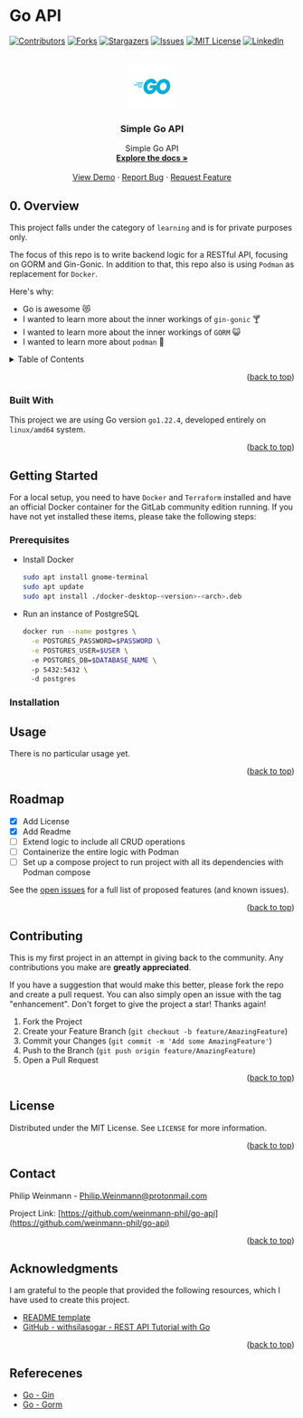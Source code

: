 <!-- DISCLAIMER -->
<!-- This README uses the template provided by 
*** [othneildrev](https://github.com/othneildrew/Best-README-Template/blob/master/README.md)
*** and is licensed under the MIT creative commons license. (2022-09-30)
*** Please support the channel.
-->
# Go API
<!-- <a name="readme-top"></a> -->

<!-- PROJECT SHIELDS -->
<!--
*** I'm using markdown "reference style" links for readability.
*** Reference links are enclosed in brackets [ ] instead of parentheses ( ).
*** See the bottom of this document for the declaration of the reference variables
*** for contributors-url, forks-url, etc. This is an optional, concise syntax you may use.
*** https://www.markdownguide.org/basic-syntax/#reference-style-links
-->
[![Contributors][contributors-shield]][contributors-url]
[![Forks][forks-shield]][forks-url]
[![Stargazers][stars-shield]][stars-url]
[![Issues][issues-shield]][issues-url]
[![MIT License][license-shield]][license-url]
[![LinkedIn][linkedin-shield]][linkedin-url]

<!-- PROJECT LOGO -->
<br />
<div align="center">
  <a href="https://github.com/weinmann-phil/go-api">
    <img src="img/Go-Logo_Blue.png" alt="Logo" width="80" height="80">
  </a>

  <h3 align="center">Simple Go API</h3>

  <p align="center">
    Simple Go API 
    <br />
    <a href="https://github.com/weinmann-phil/go-api"><strong>Explore the docs »</strong></a>
    <br />
    <br />
    <a href="https://github.com/weinmann-phil/go-api">View Demo</a>
    ·
    <a href="https://github.com/weinmann-phil/go-api/issues">Report Bug</a>
    ·
    <a href="https://github.com/weinmann-phil/go-api/issues">Request Feature</a>
  </p>
</div>

<!-- OVERVIEW -->
## 0. Overview

This project falls under the category of `learning` and is for private purposes only.

The focus of this repo is to write backend logic for a RESTful API, focusing on GORM and Gin-Gonic.
In addition to that, this repo also is using `Podman` as replacement for `Docker`.


Here's why:

* Go is awesome 😻
* I wanted to learn more about the inner workings of `gin-gonic` 🍸
* I wanted to learn more about the inner workings of `GORM` 😺
* I wanted to learn more about `podman` 🐳

<!-- TABLE OF CONTENTS -->
<details>
  <summary>Table of Contents</summary>
  <ol start="0">
    <li>
      <a href="#0.-overview">Overview</a>
      <ul>
        <li><a href="#built-with">Built With</a></li>
      </ul>
    </li>
    <li>
      <a href="#getting-started">Getting Started</a>
      <ul>
        <li><a href="#prerequisites">Prerequisites</a></li>
        <li><a href="#installation">Installation</a></li>
      </ul>
    </li>
    <li><a href="#usage">Usage</a></li>
    <li><a href="#roadmap">Roadmap</a></li>
    <li><a href="#contributing">Contributing</a></li>
    <li><a href="#license">License</a></li>
    <li><a href="#contact">Contact</a></li>
    <li><a href="#acknowledgments">Acknowledgments</a></li>
  </ol>
</details>

<p align="right">(<a href="#go-api">back to top</a>)</p>

<!-- Dependencies/technologies -->
### Built With

This project we are using Go version `go1.22.4`, developed entirely on `linux/amd64` system.
<!-- Please check out their respective documentation: -->

<!-- [![Terraform][Terraform]][Terraform-url] -->

<!-- [![GitLab][GitLab]][GitLab-url] -->

<p align="right">(<a href="#go-api">back to top</a>)</p>

<!-- GETTING STARTED -->
## Getting Started

For a local setup, you need to have `Docker` and `Terraform` installed and have
an official Docker container for the GitLab community edition running.
If you have not yet installed these items, please take the following steps:

### Prerequisites

* Install Docker

  ```sh
  sudo apt install gnome-terminal
  sudo apt update
  sudo apt install ./docker-desktop-<version>-<arch>.deb
  ```

* Run an instance of PostgreSQL

  ```sh
  docker run --name postgres \
    -e POSTGRES_PASSWORD=$PASSWORD \
    -e POSTGRES_USER=$USER \ 
    -e POSTGRES_DB=$DATABASE_NAME \ 
    -p 5432:5432 \ 
    -d postgres
  ```

### Installation

<!-- > __NOTE__:
>
> This is a sample usage of this project.
> If you are applying this within any environments other than a local test environment,
> please mind to change the settings for the provider configuration and the backend
> configurations.
>
> Otherwise, this will not work.

1. Set up your self-hosted GitLab system

   ```sh
   sudo docker run -d \
   -p 443:443 -p 80:80 -p 22:22 \
   --hostname localhost \
   --name gitlab-ce \
   --restart always \
   -v $GITLAB_HOME/config:/etc/gitlab \
   -v $GITLAB_HOME/logs:/var/log/gitlab \
   -v $GITLAB_HOME/data:/var/opt/gitlab \
   --shm-size 256m \
   gitlab/gitlab-ce:latest
   ```

1. Create an access token with administrative privileges
   
   <details>
     <summary>Create access token</summary>

     ![create-access-token](./img/gitlab_access-token.png)

   </details>

1. Enter token and a list of users into terraform.tfvars

1. Switch directory to the workspace

   ```sh
   cd environments/gitlab/
   ```

1. Initialize project

   ```sh
   terraform init
   ```

1. Apply changes to your GitLab

   ```sh
   terraform apply
   ```

<p align="right">(<a href="#go-api">back to top</a>)</p> -->


<!-- USAGE EXAMPLES -->
## Usage

There is no particular usage yet.

<p align="right">(<a href="#go-api">back to top</a>)</p>


<!-- ROADMAP -->
## Roadmap

- [x] Add License
- [x] Add Readme
- [ ] Extend logic to include all CRUD operations
- [ ] Containerize the entire logic with Podman
- [ ] Set up a compose project to run project with all its dependencies with Podman compose
   
See the [open issues](https://github.com/weinmann-phil/go-api/issues) for a full list of proposed features (and known issues).

<p align="right">(<a href="#go-api">back to top</a>)</p>


<!-- CONTRIBUTING -->
## Contributing

This is my first project in an attempt in giving back to the community.
Any contributions you make are **greatly appreciated**.

If you have a suggestion that would make this better, please fork the repo and create a pull request. 
You can also simply open an issue with the tag "enhancement".
Don't forget to give the project a star! Thanks again!

1. Fork the Project
1. Create your Feature Branch (`git checkout -b feature/AmazingFeature`)
1. Commit your Changes (`git commit -m 'Add some AmazingFeature'`)
1. Push to the Branch (`git push origin feature/AmazingFeature`)
1. Open a Pull Request

<p align="right">(<a href="#go-api">back to top</a>)</p>


<!-- LICENSE -->
## License

Distributed under the MIT License. See `LICENSE` for more information.

<p align="right">(<a href="#go-api">back to top</a>)</p>


<!-- CONTACT -->
## Contact

Philip Weinmann - Philip.Weinmann@protonmail.com

Project Link: [https://github.com/weinmann-phil/go-api](https://github.com/weinmann-phil/go-api)

<p align="right">(<a href="#go-api">back to top</a>)</p>


<!-- ACKNOWLEDGMENTS -->
## Acknowledgments

I am grateful to the people that provided the following resources, which I have 
used to create this project.

* [README template](https://github.com/othneildrew/Best-README-Template)
* [GitHub - withsilasogar - REST API Tutorial with Go](https://github.com/withsilasogar/rest-api-tutorial-with-go/tree/main)

<p align="right">(<a href="#readme-top">back to top</a>)</p>

<!-- MARKDOWN LINKS & IMAGES -->
<!-- https://www.markdownguide.org/basic-syntax/#reference-style-links -->
[contributors-shield]: https://img.shields.io/github/contributors/weinmann-phil/go-api.svg?style=for-the-badge
[contributors-url]: https://github.com/weinmann-phil/go-api/graphs/contributors
[forks-shield]: https://img.shields.io/github/forks/weinmann-phil/go-api.svg?style=for-the-badge
[forks-url]: https://github.com/weinmann-phil/go-api/network/members
[stars-shield]: https://img.shields.io/github/stars/weinmann-phil/go-api.svg?style=for-the-badge
[stars-url]: https://github.com/weinmann-phil/go-api/stargazers
[issues-shield]: https://img.shields.io/github/issues/weinmann-phil/go-api.svg?style=for-the-badge
[issues-url]: https://github.com/weinmann-phil/go-api/issues
[license-shield]: https://img.shields.io/github/license/weinmann-phil/go-api.svg?style=for-the-badge
[license-url]: https://github.com/weinmann-phil/go-api/blob/main/LICENSE
[linkedin-shield]: https://img.shields.io/badge/-LinkedIn-black.svg?style=for-the-badge&logo=linkedin&colorB=555
[linkedin-url]: https://linkedin.com/in/philipweinmann
[product-screenshot]: img/Go-Logo_Blue.png
<!-- [Terraform]: https://img.shields.io/badge/terraform-4A235A?style=for-the-badge&logo=terraform -->


## Referecenes

* [Go - Gin]()
* [Go - Gorm]()